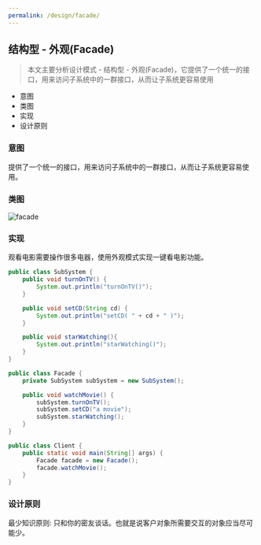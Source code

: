 ```yaml
---
permalink: /design/facade/
---
```


## 结构型 - 外观(Facade)

> 本文主要分析设计模式 - 结构型 - 外观(Facade)，它提供了一个统一的接口，用来访问子系统中的一群接口，从而让子系统更容易使用

* 意图
* 类图
* 实现
* 设计原则

### 意图

提供了一个统一的接口，用来访问子系统中的一群接口，从而让子系统更容易使用。

### 类图

![facade](/knowledge/assets/images/design/facade.png)

### 实现

观看电影需要操作很多电器，使用外观模式实现一键看电影功能。

```java
public class SubSystem {
    public void turnOnTV() {
        System.out.println("turnOnTV()");
    }

    public void setCD(String cd) {
        System.out.println("setCD( " + cd + " )");
    }

    public void starWatching(){
        System.out.println("starWatching()");
    }
}
```

```java
public class Facade {
    private SubSystem subSystem = new SubSystem();

    public void watchMovie() {
        subSystem.turnOnTV();
        subSystem.setCD("a movie");
        subSystem.starWatching();
    }
}
```

```java
public class Client {
    public static void main(String[] args) {
        Facade facade = new Facade();
        facade.watchMovie();
    }
}
```

### 设计原则

最少知识原则: 只和你的密友谈话。也就是说客户对象所需要交互的对象应当尽可能少。